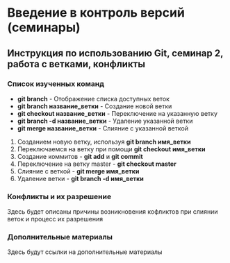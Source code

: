 # Введение в контроль версий (семинары)

## Инструкция по использованию Git, семинар 2, работа с ветками, конфликты

### Список изученных команд 

+ **git branch** - Отображение списка доступных веток
+ **git branch название_ветки** - Создание новой ветки
+ **git checkout название_ветки** - Переключение на указанную ветку
+ **git branch -d название_ветки**  - Удаление указанной ветки
+ **git merge название_ветки** - Слияние с указанной веткой

1. Созданием новую ветку, используя **git branch имя_ветки**
2. Переключаемся на ветку при помощи **git checkout имя_ветки**
3. Создание коммитов - **git add** и **git commit**
4. Переключение на ветку master - **git checkout master**
5. Слияние с веткой - **git merge имя_ветки**
6. Удаление ветки - **git branch -d имя_ветки**

### Конфликты и их разрешение
Здесь будет описаны причины возникновения кофликтов при слиянии веток и процесс их разрешения
### Дополнительные материалы
Здесь будут ссылки на дополнительные материалы